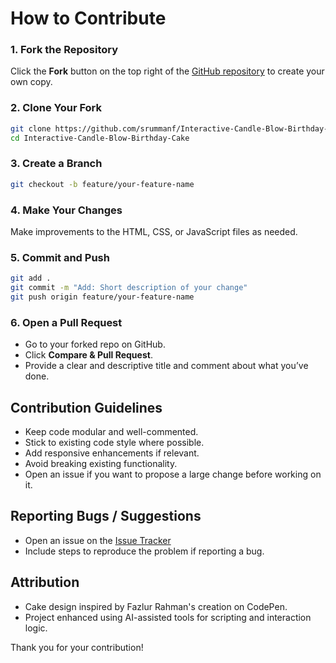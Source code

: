 # How to Contribute

### 1. Fork the Repository

Click the **Fork** button on the top right of the [GitHub repository](https://github.com/srummanf/Interactive-Candle-Blow-Birthday-Cake) to create your own copy.

### 2. Clone Your Fork

```bash
git clone https://github.com/srummanf/Interactive-Candle-Blow-Birthday-Cake.git
cd Interactive-Candle-Blow-Birthday-Cake
```

### 3. Create a Branch

```bash
git checkout -b feature/your-feature-name
```

### 4. Make Your Changes

Make improvements to the HTML, CSS, or JavaScript files as needed.

### 5. Commit and Push

```bash
git add .
git commit -m "Add: Short description of your change"
git push origin feature/your-feature-name
```

### 6. Open a Pull Request

- Go to your forked repo on GitHub.
- Click **Compare & Pull Request**.
- Provide a clear and descriptive title and comment about what you’ve done.

## Contribution Guidelines

- Keep code modular and well-commented.
- Stick to existing code style where possible.
- Add responsive enhancements if relevant.
- Avoid breaking existing functionality.
- Open an issue if you want to propose a large change before working on it.

## Reporting Bugs / Suggestions

- Open an issue on the [Issue Tracker](https://github.com/srummanf/Interactive-Candle-Blow-Birthday-Cake/issues)
- Include steps to reproduce the problem if reporting a bug.

## Attribution

- Cake design inspired by Fazlur Rahman's creation on CodePen.
- Project enhanced using AI-assisted tools for scripting and interaction logic.

Thank you for your contribution!
